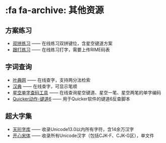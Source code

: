# :fa fa-archive: 其他资源

## 方案练习

* [双拼练习](https://api.ihint.me/shuang/) —— 在线练习双拼键位，含星空键道方案
* [跟打练习](https://xkinput.github.io/tools/study) —— 在线练习打字，需要上传RIME码表

## 字词查询

* [叶典网](http://yedict.com) —— 在线查字，支持两分法检索
* [汉典](https://www.zdic.net) —— 在线查字，可显示笔顺
* [星空单字查码工具](https://xkinput.github.io/tools/search) —— 在线查询星空键道、星空一笔、星空两笔的单字编码
* [Quicker动作-键道6](https://getquicker.net/Sharedaction?code=05ec6884-ae9f-44ed-5f89-08d9b92d74db) —— 用于Quicker软件的键道6反查脚本

## 超大字集

* [天珩字库](http://cheonhyeong.com/Simplified/download.html) —— 收录Unicode13.0以内所有字符，含14余万汉字
* [开心宋体](http://www.guoxuedashi.net/zidian/bujian/KaiXinSong.php) —— 收录所有Unicode汉字（包括CJK-F、CJK-G区），单文件
